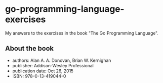 # go-programming-language-exercises

My answers to the exercises in the book "The Go Programming Language".

## About the book

- authors: Alan A. A. Donovan, Brian W. Kernighan
- publisher: Addison-Wesley Professional
- publication date: Oct 26, 2015
- ISBN: 978-0-13-419044-0
